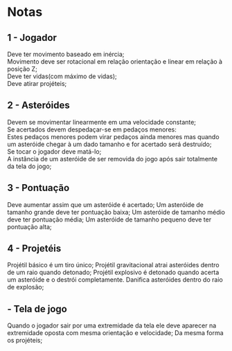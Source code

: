 # Notas

## 1 - Jogador
Deve ter movimento baseado em inércia;<br/>
Movimento deve ser rotacional em relação orientação e linear em relação à posição Z;<br/>
Deve ter vidas(com máximo de vidas);<br/>
Deve atirar projéteis;<br/>

## 2 - Asteróides
Devem se movimentar linearmente em uma velocidade constante;<br/>
Se acertados devem despedaçar-se em pedaços menores:<br/>
Estes pedaços menores podem virar pedaços ainda menores mas quando um asteróide chegar à um dado tamanho e for acertado será destruído;<br/>
Se tocar o jogador deve matá-lo;<br/>
A instância de um asteróide de ser removida do jogo após sair totalmente da tela do jogo;

## 3 - Pontuação
Deve aumentar assim que um asteróide é acertado;
Um asteróide de tamanho grande deve ter pontuação baixa;
Um asteróide de tamanho médio deve ter pontuação média;
Um asteróide de tamanho pequeno deve ter pontuação alta;

## 4 - Projetéis
Projétil básico é um tiro único;
Projétil gravitacional atrai asteróides dentro de um raio quando detonado;
Projétil explosivo é detonado quando acerta um asteróide e o destrói completamente. Danifica asteróides dentro do raio de explosão;

## - Tela de jogo
Quando o jogador sair por uma extremidade da tela ele deve aparecer na extremidade oposta com mesma orientação e velocidade;
Da mesma forma os projéteis;
